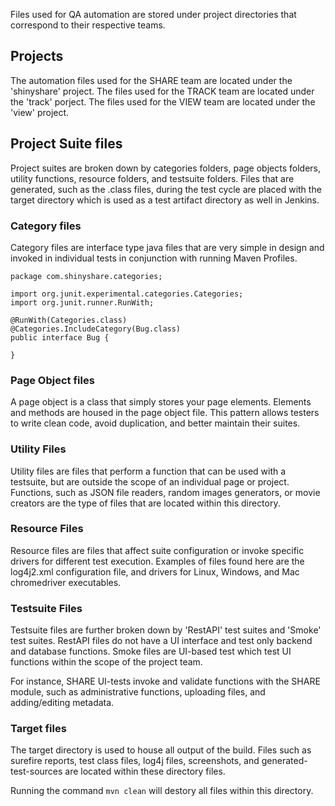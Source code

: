 Files used for QA automation are stored under project directories that correspond to their respective teams.

## Projects
The automation files used for the SHARE team are located under the 'shinyshare' project.  The files used for the TRACK team are located under the 'track' porject.   The files used for the VIEW team are located under the 'view' project.

## Project Suite files
Project suites are broken down by categories folders, page objects folders, utility functions, resource folders, and testsuite folders.   Files that are generated, such as the .class files, during the test cycle are placed with the target directory which is used as a test artifact directory as well in Jenkins.

### Category files
Category files are interface type java files that are very simple in design and invoked in individual tests in conjunction with running Maven Profiles.
```
package com.shinyshare.categories;

import org.junit.experimental.categories.Categories;
import org.junit.runner.RunWith;

@RunWith(Categories.class)
@Categories.IncludeCategory(Bug.class)
public interface Bug {

}
```

### Page Object files
A page object is a class that simply stores your page elements. Elements and methods are housed in the page object file. This pattern allows testers to write clean code, avoid duplication, and better maintain their suites.

### Utility Files
Utility files are files that perform a function that can be used with a testsuite, but are outside the scope of an individual page or project.   Functions, such as JSON file readers, random images generators, or movie creators are the type of files that are located within this directory.

### Resource Files
Resource files are files that affect suite configuration or invoke specific drivers for different test execution.   Examples of files found here are the log4j2.xml configuration file, and drivers for Linux, Windows, and Mac chromedriver executables.

### Testsuite Files
Testsuite files are further broken down by 'RestAPI' test suites and 'Smoke' test suites.   RestAPI files do not have a UI interface and test only backend and database functions.   Smoke files are UI-based test which test UI functions within the scope of the project team.   

For instance, SHARE UI-tests invoke and validate functions with the SHARE module, such as administrative functions, uploading files, and adding/editing metadata.

### Target files
The target directory is used to house all output of the build.  Files such as surefire reports, test class files, log4j files, screenshots, and generated-test-sources are located within these directory files.

Running the command `mvn clean` will destory all files within this directory.   
